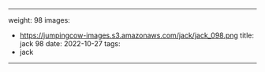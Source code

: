 
---
weight: 98
images:
- https://jumpingcow-images.s3.amazonaws.com/jack/jack_098.png
title: jack 98
date: 2022-10-27
tags:
- jack
---

